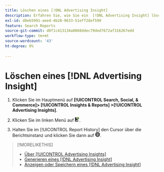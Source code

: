 ```yaml
---
title: Löschen eines [!DNL Advertising Insight]
description: Erfahren Sie, wie Sie ein  [!DNL Advertising Insight] löschen.
exl-id: d8eb5991-aee4-4b28-9633-51eff2def599
feature: Search Reports
source-git-commit: d0f1c413134a0868ddec79ded7672af316267edd
workflow-type: tm+mt
source-wordcount: '43'
ht-degree: 0%

---
```


# Löschen eines [!DNL Advertising Insight]

1. Klicken Sie im Hauptmenü auf **[!UICONTROL Search, Social, & Commerce]> [!UICONTROL Insights & Reports] >[!UICONTROL Advertising Insights]**.

2. Klicken Sie im linken Menü auf ![Berichte](/help/search-social-commerce/assets/insight-reports.png "Berichte").

3. Halten Sie im [!UICONTROL Report History] den Cursor über die Berichtsinstanz und klicken Sie dann auf ![Löschen](/help/search-social-commerce/assets/insight-delete.png "Löschen").

>[!MORELIKETHIS]
>
>* [Über [!UICONTROL Advertising Insights]](insight-about.md)
>* [Generieren eines [!DNL Advertising Insight]](insight-generate.md)
>* [Anzeigen oder Speichern eines  [!DNL Advertising Insight]](insight-view-save.md)
